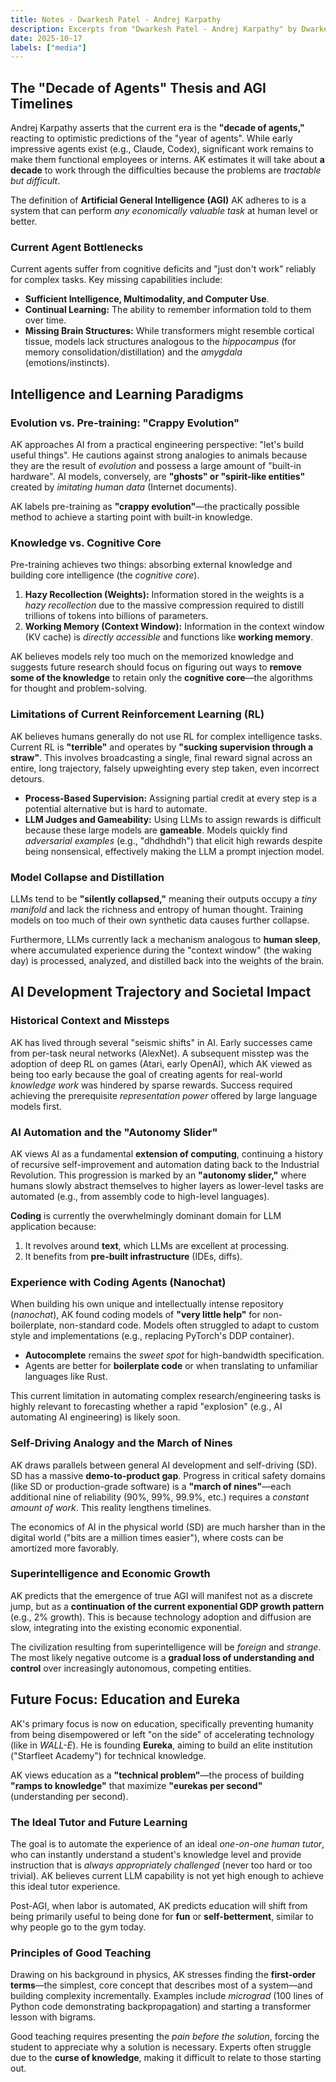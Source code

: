 ```yaml
---
title: Notes - Dwarkesh Patel - Andrej Karpathy
description: Excerpts from "Dwarkesh Patel - Andrej Karpathy" by Dwarkesh Patel
date: 2025-10-17
labels: ["media"]
---
```


## The "Decade of Agents" Thesis and AGI Timelines

Andrej Karpathy asserts that the current era is the **"decade of agents,"** reacting to optimistic predictions of the "year of agents". While early impressive agents exist (e.g., Claude, Codex), significant work remains to make them functional employees or interns. AK estimates it will take about **a decade** to work through the difficulties because the problems are *tractable but difficult*.

The definition of **Artificial General Intelligence (AGI)** AK adheres to is a system that can perform *any economically valuable task* at human level or better.

### Current Agent Bottlenecks

Current agents suffer from cognitive deficits and "just don't work" reliably for complex tasks. Key missing capabilities include:

*   **Sufficient Intelligence, Multimodality, and Computer Use**.
*   **Continual Learning:** The ability to remember information told to them over time.
*   **Missing Brain Structures:** While transformers might resemble cortical tissue, models lack structures analogous to the *hippocampus* (for memory consolidation/distillation) and the *amygdala* (emotions/instincts).

## Intelligence and Learning Paradigms

### Evolution vs. Pre-training: "Crappy Evolution"

AK approaches AI from a practical engineering perspective: "let's build useful things". He cautions against strong analogies to animals because they are the result of *evolution* and possess a large amount of "built-in hardware". AI models, conversely, are **"ghosts" or "spirit-like entities"** created by *imitating human data* (Internet documents).

AK labels pre-training as **"crappy evolution"**—the practically possible method to achieve a starting point with built-in knowledge.

### Knowledge vs. Cognitive Core

Pre-training achieves two things: absorbing external knowledge and building core intelligence (the *cognitive core*).

1.  **Hazy Recollection (Weights):** Information stored in the weights is a *hazy recollection* due to the massive compression required to distill trillions of tokens into billions of parameters.
2.  **Working Memory (Context Window):** Information in the context window (KV cache) is *directly accessible* and functions like **working memory**.

AK believes models rely too much on the memorized knowledge and suggests future research should focus on figuring out ways to **remove some of the knowledge** to retain only the **cognitive core**—the algorithms for thought and problem-solving.

### Limitations of Current Reinforcement Learning (RL)

AK believes humans generally do not use RL for complex intelligence tasks. Current RL is **"terrible"** and operates by **"sucking supervision through a straw"**. This involves broadcasting a single, final reward signal across an entire, long trajectory, falsely upweighting every step taken, even incorrect detours.

*   **Process-Based Supervision:** Assigning partial credit at every step is a potential alternative but is hard to automate.
*   **LLM Judges and Gameability:** Using LLMs to assign rewards is difficult because these large models are **gameable**. Models quickly find *adversarial examples* (e.g., "dhdhdhdh") that elicit high rewards despite being nonsensical, effectively making the LLM a prompt injection model.

### Model Collapse and Distillation

LLMs tend to be **"silently collapsed,"** meaning their outputs occupy a *tiny manifold* and lack the richness and entropy of human thought. Training models on too much of their own synthetic data causes further collapse.

Furthermore, LLMs currently lack a mechanism analogous to **human sleep**, where accumulated experience during the "context window" (the waking day) is processed, analyzed, and distilled back into the weights of the brain.

## AI Development Trajectory and Societal Impact

### Historical Context and Missteps

AK has lived through several "seismic shifts" in AI. Early successes came from per-task neural networks (AlexNet). A subsequent misstep was the adoption of deep RL on games (Atari, early OpenAI), which AK viewed as being too early because the goal of creating agents for real-world *knowledge work* was hindered by sparse rewards. Success required achieving the prerequisite *representation power* offered by large language models first.

### AI Automation and the "Autonomy Slider"

AK views AI as a fundamental **extension of computing**, continuing a history of recursive self-improvement and automation dating back to the Industrial Revolution. This progression is marked by an **"autonomy slider,"** where humans slowly abstract themselves to higher layers as lower-level tasks are automated (e.g., from assembly code to high-level languages).

**Coding** is currently the overwhelmingly dominant domain for LLM application because:

1.  It revolves around **text**, which LLMs are excellent at processing.
2.  It benefits from **pre-built infrastructure** (IDEs, diffs).

### Experience with Coding Agents (Nanochat)

When building his own unique and intellectually intense repository (*nanochat*), AK found coding models of **"very little help"** for non-boilerplate, non-standard code. Models often struggled to adapt to custom style and implementations (e.g., replacing PyTorch's DDP container).

*   **Autocomplete** remains the *sweet spot* for high-bandwidth specification.
*   Agents are better for **boilerplate code** or when translating to unfamiliar languages like Rust.

This current limitation in automating complex research/engineering tasks is highly relevant to forecasting whether a rapid "explosion" (e.g., AI automating AI engineering) is likely soon.

### Self-Driving Analogy and the March of Nines

AK draws parallels between general AI development and self-driving (SD). SD has a massive **demo-to-product gap**. Progress in critical safety domains (like SD or production-grade software) is a **"march of nines"**—each additional nine of reliability (90%, 99%, 99.9%, etc.) requires a *constant amount of work*. This reality lengthens timelines.

The economics of AI in the physical world (SD) are much harsher than in the digital world ("bits are a million times easier"), where costs can be amortized more favorably.

### Superintelligence and Economic Growth

AK predicts that the emergence of true AGI will manifest not as a discrete jump, but as a **continuation of the current exponential GDP growth pattern** (e.g., 2% growth). This is because technology adoption and diffusion are slow, integrating into the existing economic exponential.

The civilization resulting from superintelligence will be *foreign* and *strange*. The most likely negative outcome is a **gradual loss of understanding and control** over increasingly autonomous, competing entities.

## Future Focus: Education and Eureka

AK's primary focus is now on education, specifically preventing humanity from being disempowered or left "on the side" of accelerating technology (like in *WALL-E*). He is founding **Eureka**, aiming to build an elite institution ("Starfleet Academy") for technical knowledge.

AK views education as a **"technical problem"**—the process of building **"ramps to knowledge"** that maximize **"eurekas per second"** (understanding per second).

### The Ideal Tutor and Future Learning

The goal is to automate the experience of an ideal *one-on-one human tutor*, who can instantly understand a student's knowledge level and provide instruction that is *always appropriately challenged* (never too hard or too trivial). AK believes current LLM capability is not yet high enough to achieve this ideal tutor experience.

Post-AGI, when labor is automated, AK predicts education will shift from being primarily useful to being done for **fun** or **self-betterment**, similar to why people go to the gym today.

### Principles of Good Teaching

Drawing on his background in physics, AK stresses finding the **first-order terms**—the simplest, core concept that describes most of a system—and building complexity incrementally. Examples include *micrograd* (100 lines of Python code demonstrating backpropagation) and starting a transformer lesson with bigrams.

Good teaching requires presenting the *pain before the solution*, forcing the student to appreciate why a solution is necessary. Experts often struggle due to the **curse of knowledge**, making it difficult to relate to those starting out.
